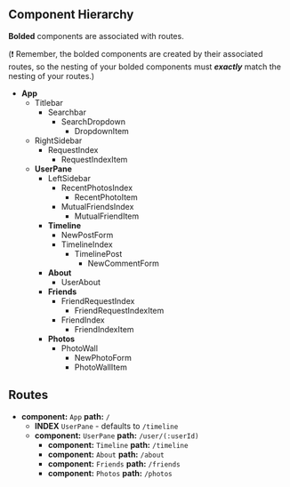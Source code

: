 ## Component Hierarchy

**Bolded** components are associated with routes.

(:exclamation: Remember, the bolded components are created by their
associated routes, so the nesting of your bolded components must
_**exactly**_ match the nesting of your routes.)

* **App**
  * Titlebar
    * Searchbar
      * SearchDropdown
        * DropdownItem
  * RightSidebar
    * RequestIndex
      * RequestIndexItem
  * **UserPane**
    * LeftSidebar
      * RecentPhotosIndex
        * RecentPhotoItem
      * MutualFriendsIndex
        * MutualFriendItem
    * **Timeline**
      * NewPostForm
      * TimelineIndex
        * TimelinePost
          * NewCommentForm
    * **About**
      * UserAbout
    * **Friends**
      * FriendRequestIndex
        * FriendRequestIndexItem
      * FriendIndex
        * FriendIndexItem
    * **Photos**
      * PhotoWall
        * NewPhotoForm
        * PhotoWallItem

## Routes

* **component:** `App` **path:** `/`
  * **INDEX** `UserPane` - defaults to `/timeline`
  * **component:** `UserPane` **path:** `/user/(:userId)`
    * **component:** `Timeline` **path:** `/timeline`
    * **component:** `About` **path:** `/about`
    * **component:** `Friends` **path:** `/friends`
    * **component:** `Photos` **path:** `/photos`
